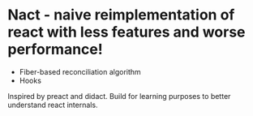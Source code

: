 # Nact - naive reimplementation of react with less features and worse performance!

* Fiber-based reconciliation algorithm
* Hooks

Inspired by preact and didact. Build for learning purposes to better understand react internals.
